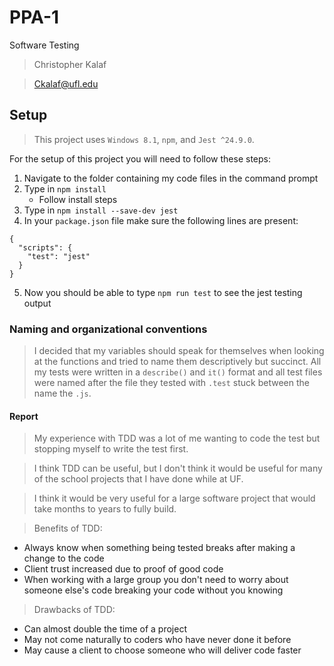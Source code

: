 # PPA-1
 Software Testing
> Christopher Kalaf

> Ckalaf@ufl.edu


## Setup
>This project uses `Windows 8.1`, `npm`, and `Jest ^24.9.0`.

For the setup of this project you will need to follow these steps:
1.  Navigate to the folder containing my code files in the command prompt
2.  Type in `npm install`
    - Follow install steps
3.  Type in `npm install --save-dev jest`
4.  In your `package.json` file make sure the following lines are present:
```
{
  "scripts": {
    "test": "jest"
  }
}
```
5.  Now you should be able to type `npm run test` to see the jest testing output


### Naming and organizational conventions
>I decided that my variables should speak for themselves when looking at the functions and tried to name them descriptively but succinct. All my tests were written in a `describe()` and `it()` format and all test files were named after the file they tested with `.test` stuck between the name the `.js`.


#### Report
>My experience with TDD was a lot of me wanting to code the test but stopping myself to write the test first.

>I think TDD can be useful, but I don't think it would be useful for many of the school projects that I have done while at UF.

>I think it would be very useful for a large software project that would take months to years to fully build.

>Benefits of TDD:
- Always know when something being tested breaks after making a change to the code
- Client trust increased due to proof of good code
- When working with a large group you don't need to worry about someone else's code breaking your code without you knowing

>Drawbacks of TDD:
- Can almost double the time of a project
- May not come naturally to coders who have never done it before
- May cause a client to choose someone who will deliver code faster
